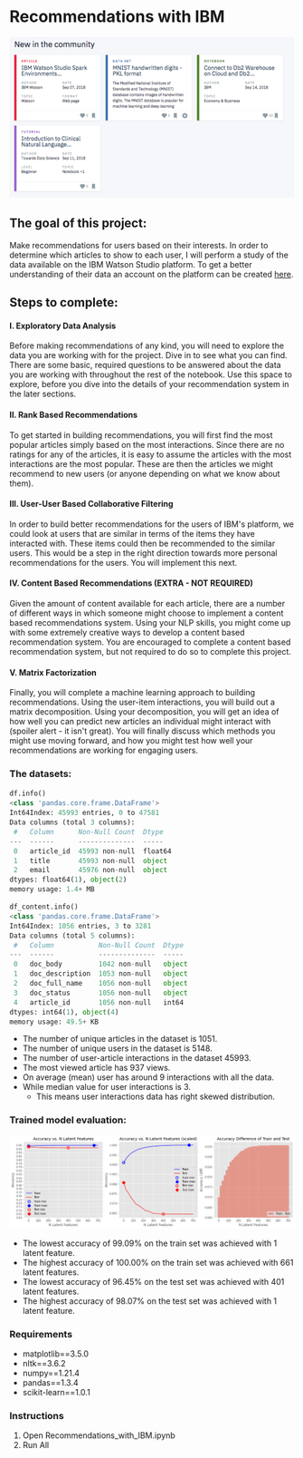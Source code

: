 # Recommendations with IBM

![IBM Watson Studio community dashboard](pics/community_dashboard.png "IBM Watson Studio platform")


## The goal of this project:

Make recommendations for users based on their interests. In order to determine which articles to show to each user, I will perform a study of the data available on the IBM Watson Studio platform. To get a better understanding of their data an account on the platform can be created [here](https://dataplatform.cloud.ibm.com/).


## Steps to complete:

#### I. Exploratory Data Analysis

Before making recommendations of any kind, you will need to explore the data you are working with for the project. Dive in to see what you can find. There are some basic, required questions to be answered about the data you are working with throughout the rest of the notebook. Use this space to explore, before you dive into the details of your recommendation system in the later sections.

#### II. Rank Based Recommendations

To get started in building recommendations, you will first find the most popular articles simply based on the most interactions. Since there are no ratings for any of the articles, it is easy to assume the articles with the most interactions are the most popular. These are then the articles we might recommend to new users (or anyone depending on what we know about them).

#### III. User-User Based Collaborative Filtering

In order to build better recommendations for the users of IBM's platform, we could look at users that are similar in terms of the items they have interacted with. These items could then be recommended to the similar users. This would be a step in the right direction towards more personal recommendations for the users. You will implement this next.

#### IV. Content Based Recommendations (EXTRA - NOT REQUIRED)

Given the amount of content available for each article, there are a number of different ways in which someone might choose to implement a content based recommendations system. Using your NLP skills, you might come up with some extremely creative ways to develop a content based recommendation system. You are encouraged to complete a content based recommendation system, but not required to do so to complete this project.

#### V. Matrix Factorization

Finally, you will complete a machine learning approach to building recommendations. Using the user-item interactions, you will build out a matrix decomposition. Using your decomposition, you will get an idea of how well you can predict new articles an individual might interact with (spoiler alert - it isn't great). You will finally discuss which methods you might use moving forward, and how you might test how well your recommendations are working for engaging users.


### The datasets:

```python
df.info()
<class 'pandas.core.frame.DataFrame'>
Int64Index: 45993 entries, 0 to 47581
Data columns (total 3 columns):
 #   Column      Non-Null Count  Dtype  
---  ------      --------------  -----  
 0   article_id  45993 non-null  float64
 1   title       45993 non-null  object 
 2   email       45976 non-null  object 
dtypes: float64(1), object(2)
memory usage: 1.4+ MB
```

```python
df_content.info()
<class 'pandas.core.frame.DataFrame'>
Int64Index: 1056 entries, 3 to 3281
Data columns (total 5 columns):
 #   Column           Non-Null Count  Dtype 
---  ------           --------------  ----- 
 0   doc_body         1042 non-null   object
 1   doc_description  1053 non-null   object
 2   doc_full_name    1056 non-null   object
 3   doc_status       1056 non-null   object
 4   article_id       1056 non-null   int64 
dtypes: int64(1), object(4)
memory usage: 49.5+ KB
```

- The number of unique articles in the dataset is 1051.
- The number of unique users in the dataset is 5148.
- The number of user-article interactions in the dataset 45993.
- The most viewed article has 937 views.
- On average (mean) user has around 9 interactions with all the data.
- While median value for user interactions is 3.
	- This means user interactions data has right skewed distribution.


### Trained model evaluation:

![Train accuracy vs test accuracy by latent features](pics/prediction_stats.png "Train accuracy vs test accuracy by latent features")

- The lowest accuracy of 99.09% on the train set was achieved with 1 latent feature.
- The highest accuracy of 100.00% on the train set was achieved with 661 latent features.
- The lowest accuracy of 96.45% on the test set was achieved with 401 latent features.
- The highest accuracy of 98.07% on the test set was achieved with 1 latent feature.


### Requirements

- matplotlib==3.5.0
- nltk==3.6.2
- numpy==1.21.4
- pandas==1.3.4
- scikit-learn==1.0.1


### Instructions

1. Open Recommendations_with_IBM.ipynb
2. Run All
